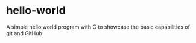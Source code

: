# hello-world
A simple hello world program with C to showcase the basic capabilities of git and GitHub
